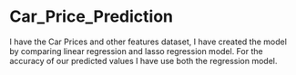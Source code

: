 # Car_Price_Prediction
I have the Car Prices and other features dataset, I have created the model by comparing linear regression and lasso regression model. For the accuracy of our predicted values I have  use both the regression model.  
